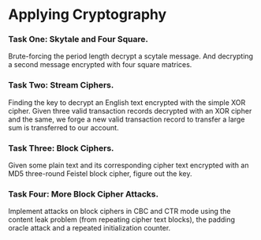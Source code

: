 # Applying Cryptography

### Task One: Skytale and Four Square.
Brute-forcing the period length decrypt a scytale message. 
And decrypting a second message encrypted with four square matrices.

### Task Two: Stream Ciphers.
Finding the key to decrypt an English text encrypted with the simple XOR cipher.
Given three valid transaction records decrypted with an XOR cipher and the same,
we forge a new valid transaction record to transfer a large sum is transferred to our account.

### Task Three: Block Ciphers.
Given some plain text and its corresponding cipher text encrypted with an MD5 
three-round Feistel block cipher, figure out the key.

### Task Four: More Block Cipher Attacks.
Implement attacks on block ciphers in CBC and CTR mode using the content leak problem (from repeating cipher text blocks),
the padding oracle attack and a repeated initialization counter.
